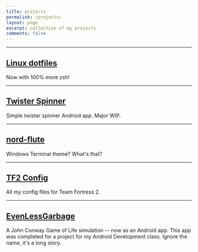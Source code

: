 ```yaml
---
title: projects
permalink: /projects/
layout: page
excerpt: collection of my projects
comments: false
---
```


---

## [Linux dotfiles](https://wllpwr.github.io/dotfiles)
Now with 100% more zsh!

---

## [Twister Spinner](https://github.com/wllpwr/TwisterSpinner)
Simple twister spinner Android app. Major WIP.

---

## [nord-flute](https://github.com/wllpwr/nord-flute)
Windows Terminal theme? What's that?

---

## [TF2 Config](https://github.com/wllpwr/tfconfig)
All my config files for Team Fortress 2.

---

## [EvenLessGarbage](https://github.com/wllpwr/EvenLessGarbage)
A John Conway Game of Life simulation -- now as an Android app.
This app was completed for a project for my Android Development class.
Ignore the name, it's a long story.

